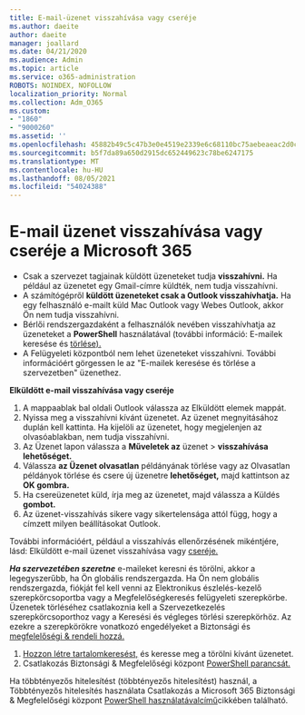 ```yaml
---
title: E-mail-üzenet visszahívása vagy cseréje
ms.author: daeite
author: daeite
manager: joallard
ms.date: 04/21/2020
ms.audience: Admin
ms.topic: article
ms.service: o365-administration
ROBOTS: NOINDEX, NOFOLLOW
localization_priority: Normal
ms.collection: Adm_O365
ms.custom:
- "1860"
- "9000260"
ms.assetid: ''
ms.openlocfilehash: 45882b49c5c47b3e0e4519e2339e6c68110bc75aebeaeac2d0ccd009bdfa3f7e
ms.sourcegitcommit: b5f7da89a650d2915dc652449623c78be6247175
ms.translationtype: MT
ms.contentlocale: hu-HU
ms.lasthandoff: 08/05/2021
ms.locfileid: "54024388"
---
```

# <a name="recall-or-replace-an-email-message-in-microsoft-365"></a>E-mail üzenet visszahívása vagy cseréje a Microsoft 365

- Csak a szervezet tagjainak küldött üzeneteket tudja **visszahívni.** Ha például az üzenetet egy Gmail-címre küldték, nem tudja visszahívni.
- A számítógépről **küldött üzeneteket csak a Outlook visszahívhatja.** Ha egy felhasználó e-mailt küld Mac Outlook vagy Webes Outlook, akkor Ön nem tudja visszahívni.
- Bérlői rendszergazdaként a felhasználók nevében visszahívhatja az üzeneteket a **PowerShell** használatával (további információ: E-mailek keresése és [törlése).](https://docs.microsoft.com/microsoft-365/compliance/search-for-and-delete-messages-in-your-organization)
- A Felügyeleti központból nem lehet üzeneteket visszahívni. További információért görgessen le az "E-mailek keresése és törlése a szervezetben" üzenethez.

**Elküldött e-mail visszahívása vagy cseréje**

1. A mappaablak bal oldali Outlook válassza az Elküldött elemek mappát.
2. Nyissa meg a visszahívni kívánt üzenetet. Az üzenet megnyitásához duplán kell kattinta. Ha kijelöli az üzenetet, hogy megjelenjen az olvasóablakban, nem tudja visszahívni.
3. Az Üzenet lapon válassza a **Műveletek az** üzenet  >  **visszahívása lehetőséget.**
4. Válassza **az Üzenet olvasatlan** példányának törlése vagy az Olvasatlan példányok törlése és csere új üzenetre **lehetőséget,** majd kattintson az **OK gombra.**
5. Ha csereüzenetet küld, írja meg az üzenetet, majd válassza a Küldés **gombot.**
6. Az üzenet-visszahívás sikere vagy sikertelensága attól függ, hogy a címzett milyen beállításokat Outlook.

További információért, például a visszahívás ellenőrzésének mikéntjére, lásd: Elküldött e-mail üzenet visszahívása vagy [cseréje.](https://support.office.com/article/35027f88-d655-4554-b4f8-6c0729a723a0)

***Ha szervezetében szeretne*** e-maileket keresni és törölni, akkor a legegyszerűbb, ha Ön globális rendszergazda. Ha Ön nem globális rendszergazda, fiókját fel kell venni az Elektronikus észlelés-kezelő szerepkörcsoportba vagy a Megfelelőségkeresés felügyeleti szerepkörbe. Üzenetek törléséhez csatlakoznia kell a Szervezetkezelés szerepkörcsoporthoz vagy a Keresési és végleges törlési szerepkörhöz. Az ezekre a szerepkörökre vonatkozó engedélyeket a Biztonsági és [megfelelőségi & rendeli hozzá.](https://protection.office.com/)

1. [Hozzon létre tartalomkeresést,](https://docs.microsoft.com/microsoft-365/compliance/content-search) és keresse meg a törölni kívánt üzenetet.
2. Csatlakozás Biztonsági & Megfelelőségi központ [PowerShell parancsát.](https://docs.microsoft.com/powershell/exchange/office-365-scc/connect-to-scc-powershell/connect-to-scc-powershell)

Ha többtényezős hitelesítést (többtényezős hitelesítést) használ, a Többtényezős hitelesítés használata Csatlakozás a Microsoft 365 Biztonsági & Megfelelőségi központ [PowerShell használatávalcímű](https://docs.microsoft.com/powershell/exchange/office-365-scc/connect-to-scc-powershell/mfa-connect-to-scc-powershell)cikkében található.

